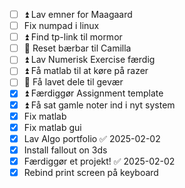 - [ ] ⏫  Lav emner for Maagaard
- [ ] Fix numpad i linux
- [ ] ⏫  Find tp-link til mormor
- [ ] 🔺  Reset bærbar til Camilla
- [ ] ⏫  Lav Numerisk Exercise færdig
- [ ] ⏫  Få matlab til at køre på razer
- [ ] 🔽   Få lavet dele til gevær
- [x] ⏫ Færdiggør Assignment template
- [x] ⏫ Få sat gamle noter ind i nyt system
- [x] Fix matlab
- [x] Fix matlab gui
- [x] Lav Algo portfolio ✅ 2025-02-02
- [x] Install fallout on 3ds
- [x] Færdiggør et projekt! ✅ 2025-02-02
- [x] Rebind print screen på keyboard